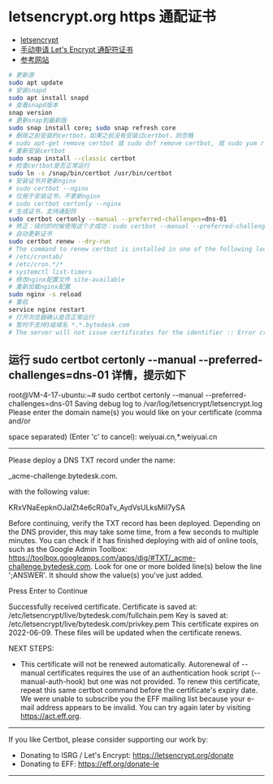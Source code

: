 <!--
 * @Author: jackning 270580156@qq.com
 * @Date: 2025-02-24 08:00:12
 * @LastEditors: jackning 270580156@qq.com
 * @LastEditTime: 2025-04-22 16:22:03
 * @Description: bytedesk.com https://github.com/Bytedesk/bytedesk
 *   Please be aware of the BSL license restrictions before installing Bytedesk IM – 
 *  selling, reselling, or hosting Bytedesk IM as a service is a breach of the terms and automatically terminates your rights under the license. 
 *  Business Source License 1.1: https://github.com/Bytedesk/bytedesk/blob/main/LICENSE 
 *  contact: 270580156@qq.com 
 * 
 * Copyright (c) 2025 by bytedesk.com, All Rights Reserved. 
-->
# letsencrypt.org https 通配证书

- [letsencrypt](https://letsencrypt.org)
- [手动申请 Let's Encrypt 通配符证书](https://sspai.com/post/66008)
- [参考网站](https://certbot.eff.org/instructions?ws=nginx&os=ubuntufocal)

```bash
# 更新源
sudo apt update
# 安装snapd
sudo apt install snapd
# 查看snapd版本
snap version
# 更新snap到最新版
sudo snap install core; sudo snap refresh core
# 删除之前安装的certbot，如果之前没有安装过certbot，则忽略
# sudo apt-get remove certbot 或 sudo dnf remove certbot, 或 sudo yum remove certbot
# 重新安装certbot
sudo snap install --classic certbot
# 检查certbot是否正常运行
sudo ln -s /snap/bin/certbot /usr/bin/certbot
# 安装证书并更新nginx
# sudo certbot --nginx
# 仅用于安装证书，不更新nginx
# sudo certbot certonly --nginx
# 生成证书，支持通配符
sudo certbot certonly --manual --preferred-challenges=dns-01
# 修正：续约的时候使用这个才成功：sudo certbot --manual --preferred-challenges dns certonly
# 自动更新证书
sudo certbot renew --dry-run
# The command to renew certbot is installed in one of the following locations:
# /etc/crontab/
# /etc/cron.*/*
# systemctl list-timers
# 修改nginx配置文件 site-available 
# 重新加载nginx配置
sudo nginx -s reload
# 重启
service nginx restart
# 打开浏览器确认是否正常运行
# 暂时不支持3级域名 *.*.bytedesk.com
# The server will not issue certificates for the identifier :: Error creating new order :: Cannot issue for "*.*.bytedesk.com": Domain name has more than one wildcard
```

## 运行 sudo certbot certonly --manual --preferred-challenges=dns-01 详情，提示如下

root@VM-4-17-ubuntu:~# sudo certbot certonly --manual --preferred-challenges=dns-01
Saving debug log to /var/log/letsencrypt/letsencrypt.log
Please enter the domain name(s) you would like on your certificate (comma and/or
<!-- 注意：添加多个域名，支持2级、3级通配符域名 -->
space separated) (Enter 'c' to cancel): weiyuai.cn,*.weiyuai.cn

- - - - - - - - - - - - - - - - - - - - - - - - - - - - - - - - - - - - - - - -
<!-- 添加域名解析TXT记录 -->
Please deploy a DNS TXT record under the name:

_acme-challenge.bytedesk.com.

with the following value:

KRxVNaEepknOJaIZt4e6cR0aTv_AydVsULksMiI7ySA

Before continuing, verify the TXT record has been deployed. Depending on the DNS
provider, this may take some time, from a few seconds to multiple minutes. You can
check if it has finished deploying with aid of online tools, such as the Google
Admin Toolbox: https://toolbox.googleapps.com/apps/dig/#TXT/_acme-challenge.bytedesk.com.
Look for one or more bolded line(s) below the line ';ANSWER'. It should show the
value(s) you've just added.

Press Enter to Continue

Successfully received certificate.
Certificate is saved at: /etc/letsencrypt/live/bytedesk.com/fullchain.pem
Key is saved at:         /etc/letsencrypt/live/bytedesk.com/privkey.pem
This certificate expires on 2022-06-09.
These files will be updated when the certificate renews.

NEXT STEPS:

- This certificate will not be renewed automatically. Autorenewal of --manual certificates requires the use of an authentication hook script (--manual-auth-hook) but one was not provided. To renew this certificate, repeat this same certbot command before the certificate's expiry date.
We were unable to subscribe you the EFF mailing list because your e-mail address appears to be invalid. You can try again later by visiting <https://act.eff.org>.

- - - - - - - - - - - - - - - - - - - - - - - - - - - - - - - - - - - - - - - -
If you like Certbot, please consider supporting our work by:

- Donating to ISRG / Let's Encrypt:   <https://letsencrypt.org/donate>
- Donating to EFF:                    <https://eff.org/donate-le>

- - - - - - - - - - - - - - - - - - - - - - - - - - - - - - - - - - - - - - - -
